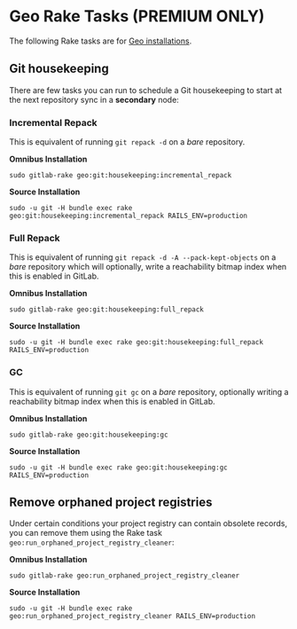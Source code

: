 # Geo Rake Tasks **(PREMIUM ONLY)**

The following Rake tasks are for [Geo installations](../geo/replication/index.md).

## Git housekeeping

There are few tasks you can run to schedule a Git housekeeping to start at the
next repository sync in a **secondary** node:

### Incremental Repack

This is equivalent of running `git repack -d` on a _bare_ repository.

**Omnibus Installation**

```shell
sudo gitlab-rake geo:git:housekeeping:incremental_repack
```

**Source Installation**

```shell
sudo -u git -H bundle exec rake geo:git:housekeeping:incremental_repack RAILS_ENV=production
```

### Full Repack

This is equivalent of running `git repack -d -A --pack-kept-objects` on a
_bare_ repository which will optionally, write a reachability bitmap index
when this is enabled in GitLab.

**Omnibus Installation**

```shell
sudo gitlab-rake geo:git:housekeeping:full_repack
```

**Source Installation**

```shell
sudo -u git -H bundle exec rake geo:git:housekeeping:full_repack RAILS_ENV=production
```

### GC

This is equivalent of running `git gc` on a _bare_ repository, optionally writing
a reachability bitmap index when this is enabled in GitLab.

**Omnibus Installation**

```shell
sudo gitlab-rake geo:git:housekeeping:gc
```

**Source Installation**

```shell
sudo -u git -H bundle exec rake geo:git:housekeeping:gc RAILS_ENV=production
```

## Remove orphaned project registries

Under certain conditions your project registry can contain obsolete records, you
can remove them using the Rake task `geo:run_orphaned_project_registry_cleaner`:

**Omnibus Installation**

```shell
sudo gitlab-rake geo:run_orphaned_project_registry_cleaner
```

**Source Installation**

```shell
sudo -u git -H bundle exec rake geo:run_orphaned_project_registry_cleaner RAILS_ENV=production
```
